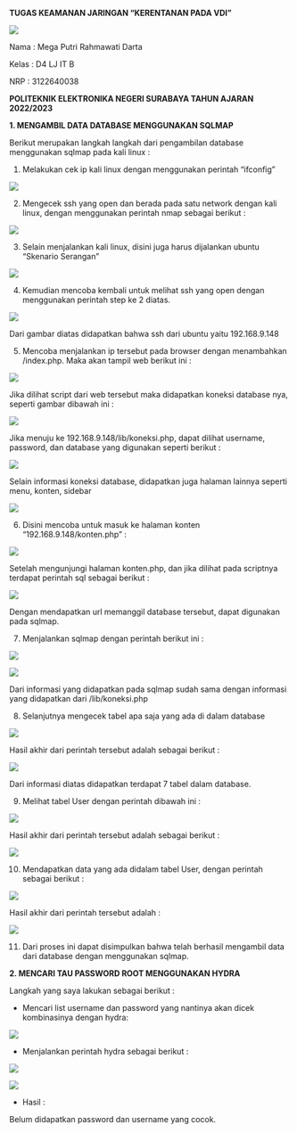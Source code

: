 ﻿**TUGAS                     KEAMANAN JARINGAN    “KERENTANAN PADA VDI”** 

![](image/Aspose.Words.d245c1b2-d808-4fb7-b8cd-b48e12a7390c.001.png)

Nama : Mega Putri Rahmawati Darta 

Kelas : D4 LJ IT B 

NRP  : 3122640038 

**POLITEKNIK ELEKTRONIKA NEGERI SURABAYA TAHUN AJARAN 2022/2023** 

**1.  MENGAMBIL DATA DATABASE MENGGUNAKAN SQLMAP** 

Berikut merupakan langkah langkah dari pengambilan database menggunakan sqlmap pada kali linux :  

1. Melakukan cek ip kali linux dengan menggunakan perintah “ifconfig” 

![](image/Aspose.Words.d245c1b2-d808-4fb7-b8cd-b48e12a7390c.002.jpeg)

2. Mengecek ssh yang open dan berada pada satu network dengan kali linux, dengan menggunakan perintah nmap sebagai berikut :  

![](image/Aspose.Words.d245c1b2-d808-4fb7-b8cd-b48e12a7390c.003.png)

3. Selain  menjalankan  kali  linux,  disini  juga  harus  dijalankan  ubuntu  “Skenario Serangan” 

![](image/Aspose.Words.d245c1b2-d808-4fb7-b8cd-b48e12a7390c.004.jpeg)

4. Kemudian  mencoba  kembali  untuk  melihat  ssh  yang  open  dengan  menggunakan perintah step ke 2 diatas.  

![](image/Aspose.Words.d245c1b2-d808-4fb7-b8cd-b48e12a7390c.005.png)

Dari gambar diatas didapatkan bahwa ssh dari ubuntu yaitu 192.168.9.148 

5. Mencoba menjalankan ip tersebut pada browser dengan menambahkan /index.php. Maka akan tampil web berikut ini :  

![](image/Aspose.Words.d245c1b2-d808-4fb7-b8cd-b48e12a7390c.006.jpeg)

Jika dilihat script dari web tersebut maka didapatkan koneksi database nya, seperti gambar dibawah ini :

![](image/Aspose.Words.d245c1b2-d808-4fb7-b8cd-b48e12a7390c.007.jpeg)

Jika menuju ke 192.168.9.148/lib/koneksi.php, dapat dilihat username, password, dan database yang digunakan seperti berikut :  

![](image/Aspose.Words.d245c1b2-d808-4fb7-b8cd-b48e12a7390c.008.jpeg)

Selain informasi koneksi database, didapatkan juga halaman lainnya seperti menu, konten, sidebar 

![](image/Aspose.Words.d245c1b2-d808-4fb7-b8cd-b48e12a7390c.009.jpeg)

6. Disini  mencoba  untuk  masuk  ke  halaman  konten  “192.168.9.148/konten.php”  :

![](image/Aspose.Words.d245c1b2-d808-4fb7-b8cd-b48e12a7390c.010.jpeg)

Setelah mengunjungi halaman konten.php, dan jika dilihat pada scriptnya terdapat perintah sql sebagai berikut :  

![](image/Aspose.Words.d245c1b2-d808-4fb7-b8cd-b48e12a7390c.011.jpeg)

Dengan mendapatkan url memanggil database tersebut, dapat digunakan pada sqlmap. 

7. Menjalankan sqlmap dengan perintah berikut ini :  

![](image/Aspose.Words.d245c1b2-d808-4fb7-b8cd-b48e12a7390c.012.png)

![](image/Aspose.Words.d245c1b2-d808-4fb7-b8cd-b48e12a7390c.013.png)

Dari  informasi  yang  didapatkan  pada  sqlmap  sudah  sama  dengan  informasi  yang didapatkan dari /lib/koneksi.php 

8. Selanjutnya mengecek tabel apa saja yang ada di dalam database 

![](image/Aspose.Words.d245c1b2-d808-4fb7-b8cd-b48e12a7390c.014.jpeg)

Hasil akhir dari perintah tersebut adalah sebagai berikut :  

![](image/Aspose.Words.d245c1b2-d808-4fb7-b8cd-b48e12a7390c.015.png)

Dari informasi diatas didapatkan terdapat 7 tabel dalam database.  

9. Melihat tabel User dengan perintah dibawah ini :  

![](image/Aspose.Words.d245c1b2-d808-4fb7-b8cd-b48e12a7390c.016.png)

Hasil akhir dari perintah tersebut adalah sebagai berikut :  

![](image/Aspose.Words.d245c1b2-d808-4fb7-b8cd-b48e12a7390c.017.png)

10. Mendapatkan data yang ada didalam tabel User, dengan perintah sebagai berikut :  

![](image/Aspose.Words.d245c1b2-d808-4fb7-b8cd-b48e12a7390c.018.png)

Hasil akhir dari perintah tersebut adalah :  

![](image/Aspose.Words.d245c1b2-d808-4fb7-b8cd-b48e12a7390c.019.png)

11. Dari proses ini dapat disimpulkan bahwa telah berhasil mengambil data dari database dengan menggunakan sqlmap.  

**2.  MENCARI TAU PASSWORD ROOT MENGGUNAKAN HYDRA** 

Langkah yang saya lakukan sebagai berikut :  

- Mencari list username dan password yang nantinya akan dicek kombinasinya dengan hydra: 

![](image/Aspose.Words.d245c1b2-d808-4fb7-b8cd-b48e12a7390c.020.jpeg)

- Menjalankan perintah hydra sebagai berikut :  

![](image/Aspose.Words.d245c1b2-d808-4fb7-b8cd-b48e12a7390c.021.png)

![](image/Aspose.Words.d245c1b2-d808-4fb7-b8cd-b48e12a7390c.022.png)

- Hasil :  

Belum didapatkan password dan username yang cocok. 
